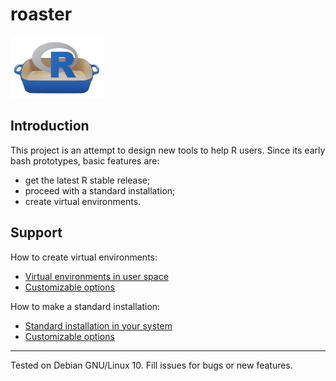 # roaster

![](images/roaster-logo.png)

## Introduction

This project is an attempt to design new tools to help R users. 
Since its early bash prototypes, basic features are:

* get the latest R stable release;
* proceed with a standard installation;
* create virtual environments.

## Support

How to create virtual environments:

* [Virtual environments in user space](docs/build-virtualenv.md)
* [Customizable options](docs/build-virtualenv-options.md)

How to make a standard installation:

* [Standard installation in your system](docs/build-standard.md)
* [Customizable options](docs/build-standard-options.md)

---
Tested on Debian GNU/Linux 10. Fill issues for bugs or new features.
